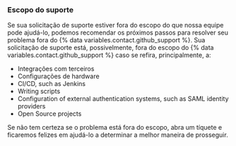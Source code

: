 
### Escopo do suporte

Se sua solicitação de suporte estiver fora do escopo do que nossa equipe pode ajudá-lo, podemos recomendar os próximos passos para resolver seu problema fora do {% data variables.contact.github_support %}. Sua solicitação de suporte está, possivelmente, fora do escopo do {% data variables.contact.github_support %} caso se refira, principalmente, a:
- Integrações com terceiros
- Configurações de hardware
- CI/CD, such as Jenkins
- Writing scripts
- Configuration of external authentication systems, such as SAML identity providers
- Open Source projects

Se não tem certeza se o problema está fora do escopo, abra um tíquete e ficaremos felizes em ajudá-lo a determinar a melhor maneira de prosseguir.
